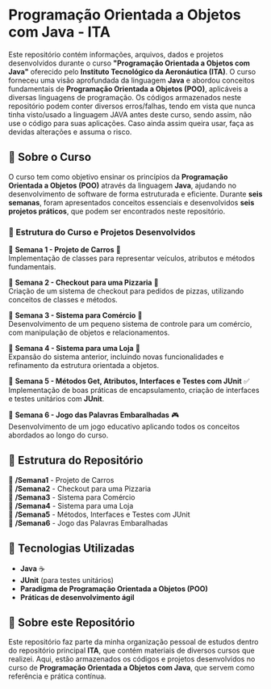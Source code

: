 # Programação Orientada a Objetos com Java - ITA

Este repositório contém informações, arquivos, dados e projetos desenvolvidos durante o curso **"Programação Orientada a Objetos com Java"** oferecido pelo **Instituto Tecnológico da Aeronáutica (ITA)**. O curso forneceu uma visão aprofundada da linguagem **Java** e abordou conceitos fundamentais de **Programação Orientada a Objetos (POO)**, aplicáveis a diversas linguagens de programação. Os códigos armazenados neste repositório podem conter diversos erros/falhas, tendo em vista que nunca tinha visto/usado a linguagem JAVA antes deste curso, sendo assim, não use o código para suas aplicações. Caso ainda assim queira usar, faça as devidas alterações e assuma o risco.

## 📌 Sobre o Curso

O curso tem como objetivo ensinar os princípios da **Programação Orientada a Objetos (POO)** através da linguagem **Java**, ajudando no desenvolvimento de software de forma estruturada e eficiente. Durante **seis semanas**, foram apresentados conceitos essenciais e desenvolvidos **seis projetos práticos**, que podem ser encontrados neste repositório.

### 🔹 Estrutura do Curso e Projetos Desenvolvidos

🔹 **Semana 1 - Projeto de Carros** 🚗  
Implementação de classes para representar veículos, atributos e métodos fundamentais.

🔹 **Semana 2 - Checkout para uma Pizzaria** 🍕  
Criação de um sistema de checkout para pedidos de pizzas, utilizando conceitos de classes e métodos.

🔹 **Semana 3 - Sistema para Comércio** 🏪  
Desenvolvimento de um pequeno sistema de controle para um comércio, com manipulação de objetos e relacionamentos.

🔹 **Semana 4 - Sistema para uma Loja** 🛒  
Expansão do sistema anterior, incluindo novas funcionalidades e refinamento da estrutura orientada a objetos.

🔹 **Semana 5 - Métodos Get, Atributos, Interfaces e Testes com JUnit** ✅  
Implementação de boas práticas de encapsulamento, criação de interfaces e testes unitários com **JUnit**.

🔹 **Semana 6 - Jogo das Palavras Embaralhadas** 🎮  
Desenvolvimento de um jogo educativo aplicando todos os conceitos abordados ao longo do curso.

## 📂 Estrutura do Repositório

📁 **/Semana1** - Projeto de Carros  
📁 **/Semana2** - Checkout para uma Pizzaria  
📁 **/Semana3** - Sistema para Comércio  
📁 **/Semana4** - Sistema para uma Loja  
📁 **/Semana5** - Métodos, Interfaces e Testes com JUnit  
📁 **/Semana6** - Jogo das Palavras Embaralhadas  

## 🚀 Tecnologias Utilizadas

- **Java** ☕
- **JUnit** (para testes unitários)
- **Paradigma de Programação Orientada a Objetos (POO)**
- **Práticas de desenvolvimento ágil**

## 📜 Sobre este Repositório

Este repositório faz parte da minha organização pessoal de estudos dentro do repositório principal **ITA**, que contém materiais de diversos cursos que realizei. Aqui, estão armazenados os códigos e projetos desenvolvidos no curso de **Programação Orientada a Objetos com Java**, que servem como referência e prática contínua.


  

